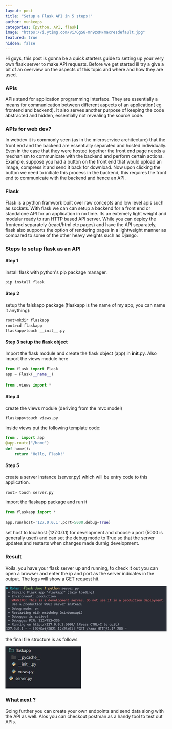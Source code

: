 ```yaml
---
layout: post
title: "Setup a Flask API in 5 steps!"
author: munkeops
categories: [python, API, flask]
image: "https://i.ytimg.com/vi/GgS8-mn9zoM/maxresdefault.jpg"
featured: true
hidden: false
---
```




Hi guys, this post is gonna be a quick starters guide to setting up your very own flask server to make API requests. Before we get started ill try a give a bit of an overview on the aspects of this topic and where and how they are used.

### APIs

APIs stand for application programming interface. They are essentially a means for communication between different aspects of an application( eg frontend and backend). It also serves another purpose of keeping the code abstracted and hidden, essentially not revealing the source code. 

### APIs for web dev?

In webdev it is commonly seen (as in the microservice architecture) that the front end and the backend are essentially separated and hosted individually. Even in the case that they were hosted together the front end page needs a mechanism to communicate with the backend and perform certain actions. Example, suppose you had a button on the front end that would upload an image, compress it and send it back for download. Now upon clicking the button we need to initiate this process in the backend, this requires the front end to communicate with the backend and hence an API. 

### Flask

Flask is a python framwork built over raw concepts and low level apis such as sockets. With flask we can can setup a backend for a front end or standalone API for an application in no time. Its an extemely light weight and modular ready to run HTTP based API server. While you can deploy the frontend separately (react/html etc pages) and have the API separately, flask also supports the option of rendering pages in a lightweight manner as compared to some of the other heavy weights such as Django. 

### Steps to setup flask as an API

#### Step 1

install flask with python's pip package manager. 

```
pip install flask
```

#### Step 2

setup the falskapp package (flaskapp is the name of my app, you can name it anything):

```
root>mkdir flaskapp
root>cd flaskapp
flaskapp>touch __init__.py
```

#### Step 3 setup the flask object

Import the flask module and create the flask object (app) in __init__.py. Also import the views module here 

```python
from flask import Flask
app = Flask(__name__)

from .views import *
```

#### Step 4

create the views module (deriving from the mvc model)
```
flaskapp>touch views.py
```

inside views put the following template code:

```python
from . import app
@app.route("/home")
def home():
    return "Hello, Flask!"
```
#### Step 5

create a server instance (server.py) which will be entry code to this application.

```
root> touch server.py
```

import the flaskapp package and run it

```python
from flaskapp import *

app.run(host='127.0.0.1',port=5000,debug=True)
```
set host to locahost (127.0.0.1) for development and choose a port (5000 is generally used) and can set the debug mode to True so that the server updates and restarts when changes made durnig development.

### Result

Voila, you have your flask server up and running, to check it out you can open a browser and enter the ip and port as the server indicates in the output. The logs will show a GET request hit. 

![flaskoutput](..\assets\images\flaskoutput.jpg)

the final file structure is as follows

![flaskfilestruct](..\assets\images\flaskappstruct.jpg)

### What next ?

Going further you can create your own endpoints and send data along with the API as well. Alos you can checkout postman as a handy tool to test out APIs.